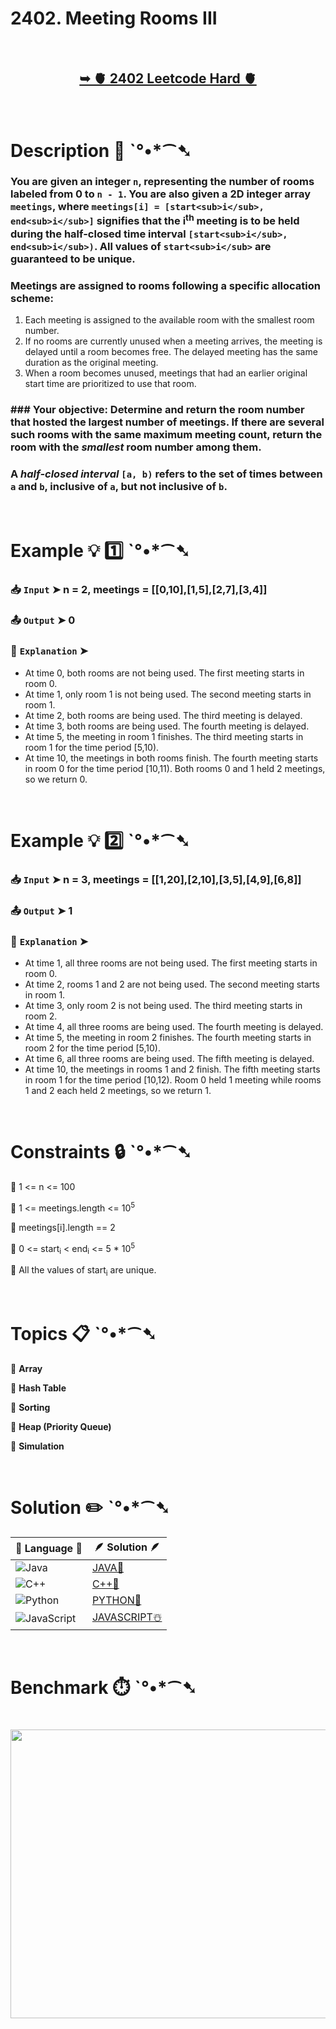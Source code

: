 # 2402. Meeting Rooms III

</br>

<h2 align="center"> 

<a href="https://leetcode.com/problems/meeting-rooms-iii/description/?envType=daily-question&envId=2025-07-11"><strong>➥ 🫀 2402 Leetcode Hard 🫀 </strong></a>
</h2>

</br>

# Description 📜 ˋ°•*⁀➷

### You are given an integer `n`, representing the number of rooms labeled from 0 to `n - 1`. You are also given a 2D integer array `meetings`, where `meetings[i] = [start<sub>i</sub>, end<sub>i</sub>]` signifies that the i<sup>th</sup> meeting is to be held during the half-closed time interval `[start<sub>i</sub>, end<sub>i</sub>)`. All values of `start<sub>i</sub>` are guaranteed to be unique.

### Meetings are assigned to rooms following a specific allocation scheme:

1. Each meeting is assigned to the available room with the smallest room number.
2. If no rooms are currently unused when a meeting arrives, the meeting is delayed until a room becomes free. The delayed meeting has the same duration as the original meeting.
3. When a room becomes unused, meetings that had an earlier original start time are prioritized to use that room.

### ### Your objective: Determine and return the room number that hosted the largest number of meetings. If there are several such rooms with the same maximum meeting count, return the room with the *smallest* room number among them.

### A *half-closed interval* `[a, b)` refers to the set of times between `a` and `b`, inclusive of `a`, but not inclusive of `b`.

</br>

# Example 💡 1️⃣ ˋ°•*⁀➷

  ### 📥 `Input`  ➤ n = 2, meetings = [[0,10],[1,5],[2,7],[3,4]]

  ### 📤 `Output`  ➤ 0

  ### 🔦 `Explanation`  ➤
- At time 0, both rooms are not being used. The first meeting starts in room 0.
- At time 1, only room 1 is not being used. The second meeting starts in room 1.
- At time 2, both rooms are being used. The third meeting is delayed.
- At time 3, both rooms are being used. The fourth meeting is delayed.
- At time 5, the meeting in room 1 finishes. The third meeting starts in room 1 for the time period [5,10).
- At time 10, the meetings in both rooms finish. The fourth meeting starts in room 0 for the time period [10,11).
Both rooms 0 and 1 held 2 meetings, so we return 0.

</br>

# Example 💡 2️⃣ ˋ°•*⁀➷

  ### 📥 `Input` ➤ n = 3, meetings = [[1,20],[2,10],[3,5],[4,9],[6,8]]

  ### 📤 `Output`  ➤ 1

  ### 🔦 `Explanation` ➤
- At time 1, all three rooms are not being used. The first meeting starts in room 0.
- At time 2, rooms 1 and 2 are not being used. The second meeting starts in room 1.
- At time 3, only room 2 is not being used. The third meeting starts in room 2.
- At time 4, all three rooms are being used. The fourth meeting is delayed.
- At time 5, the meeting in room 2 finishes. The fourth meeting starts in room 2 for the time period [5,10).
- At time 6, all three rooms are being used. The fifth meeting is delayed.
- At time 10, the meetings in rooms 1 and 2 finish. The fifth meeting starts in room 1 for the time period [10,12).
Room 0 held 1 meeting while rooms 1 and 2 each held 2 meetings, so we return 1.

</br>

# Constraints 🔒 ˋ°•*⁀➷

🔹 1 <= n <= 100 </br>

🔹 1 <= meetings.length <= 10<sup>5</sup> </br>

🔹 meetings[i].length == 2 </br>

🔹 0 <= start<sub>i</sub> < end<sub>i</sub> <= 5 * 10<sup>5</sup> </br>

🔹 All the values of start<sub>i</sub> are unique. </br>

</br>

# Topics 📋 ˋ°•*⁀➷

🔸 **Array**  </br>

🔸 **Hash Table**  </br>

🔸 **Sorting**  </br>

🔸 **Heap (Priority Queue)**  </br>

🔸 **Simulation**  </br>

</br>

# Solution ✏️ ˋ°•*⁀➷

| 📒 Language 📒  | 🪶 Solution 🪶 |
| ------------- | ------------- |
|  ![Java](https://img.shields.io/badge/java-%23ED8B00.svg?style=for-the-badge&logo=openjdk&logoColor=white)  | [JAVA🍁]() |
|  ![C++](https://img.shields.io/badge/c++-%2300599C.svg?style=for-the-badge&logo=c%2B%2B&logoColor=white)  | [C++🎲]()  |
|  ![Python](https://img.shields.io/badge/python-3670A0?style=for-the-badge&logo=python&logoColor=ffdd54)    | [PYTHON🍰]() |
| ![JavaScript](https://img.shields.io/badge/javascript-%23323330.svg?style=for-the-badge&logo=javascript&logoColor=%23F7DF1E)   | [JAVASCRIPT☃️]() |

</br>

# Benchmark ⏱️ ˋ°•*⁀➷

<h1  align="center" >

<img src ="" width = "700px" height="462px" />

</h1>
